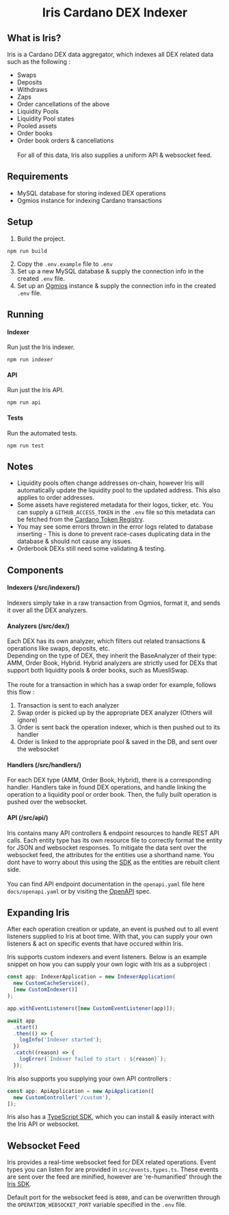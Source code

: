 <div align="center">
    <h1 align="center">Iris Cardano DEX Indexer</h1>
</div>

## What is Iris?

Iris is a Cardano DEX data aggregator, which indexes all DEX related data such as the following :

- Swaps
- Deposits
- Withdraws
- Zaps
- Order cancellations of the above
- Liquidity Pools
- Liquidity Pool states
- Pooled assets
- Order books
- Order book orders & cancellations
  <br>
  <br>
  For all of this data, Iris also supplies a uniform API & websocket feed.

## Requirements

- MySQL database for storing indexed DEX operations
- Ogmios instance for indexing Cardano transactions

## Setup

1. Build the project.

```
npm run build
```

2. Copy the `.env.example` file to `.env`
3. Set up a new MySQL database & supply the connection info in the created `.env` file.
4. Set up an [Ogmios](https://ogmios.dev/) instance & supply the connection info in the created `.env` file.

## Running

#### Indexer

Run just the Iris indexer.

```
npm run indexer
```

#### API

Run just the Iris API.

```
npm run api
```

#### Tests

Run the automated tests.

```
npm run test
```

## Notes

- Liquidity pools often change addresses on-chain, however Iris will automatically update the liquidity pool to the updated address. This also applies to order addresses.
- Some assets have registered metadata for their logos, ticker, etc. You can supply a `GITHUB_ACCESS_TOKEN` in the `.env` file so this metadata can be fetched from the [Cardano Token Registry](https://github.com/cardano-foundation/cardano-token-registry).
- You may see some errors thrown in the error logs related to database inserting - This is done to prevent race-cases duplicating data in the database & should not cause any issues.
- Orderbook DEXs still need some validating & testing.

## Components

#### Indexers (/src/indexers/)

Indexers simply take in a raw transaction from Ogmios, format it, and sends it over all the DEX analyzers.
<br>

#### Analyzers (/src/dex/)

Each DEX has its own analyzer, which filters out related transactions & operations like swaps, deposits, etc.
<br>
Depending on the type of DEX, they inherit the BaseAnalyzer of their type: AMM, Order Book, Hybrid.
Hybrid analyzers are strictly used for DEXs that support both liquidity pools & order books, such as MuesliSwap.
<br>
<br>
The route for a transaction in which has a swap order for example, follows this flow :

1. Transaction is sent to each analyzer
2. Swap order is picked up by the appropriate DEX analyzer (Others will ignore)
3. Order is sent back the operation indexer, which is then pushed out to its handler
4. Order is linked to the appropriate pool & saved in the DB, and sent over the websocket
   <br>

#### Handlers (/src/handlers/)

For each DEX type (AMM, Order Book, Hybrid), there is a corresponding handler. Handlers take in found DEX operations,
and handle linking the operation to a liquidity pool or order book. Then, the fully built operation is pushed over the websocket.

#### API (/src/api/)

Iris contains many API controllers & endpoint resources to handle REST API calls. Each entity type has its own resource file to correctly
format the entity for JSON and websocket responses. To mitigate the data sent over the websocket feed, the attributes for the entities use a shorthand name. You dont have to worry about this using the [SDK](https://github.com/IndigoProtocol/iris-sdk) as the entities are rebuilt client side.
<br>
<br>
You can find API endpoint documentation in the `openapi.yaml` file here `docs/openapi.yaml` or by visiting the [OpenAPI](https://app.swaggerhub.com/apis/zsluder/Iris/1.0.0) spec.

## Expanding Iris

After each operation creation or update, an event is pushed out to all event listeners supplied to Iris at boot time.
With that, you can supply your own listeners & act on specific events that have occured within Iris.

Iris supports custom indexers and event listeners. Below is an example snippet on how you can supply your own logic with Iris as a subproject :

```js
const app: IndexerApplication = new IndexerApplication(
  new CustomCacheService(),
  [new CustomIndexer()]
);

app.withEventListeners([new CustomEventListener(app)]);

await app
  .start()
  .then(() => {
    logInfo('Indexer started');
  })
  .catch((reason) => {
    logError(`Indexer failed to start : ${reason}`);
  });
```

Iris also supports you supplying your own API controllers :

```js
const app: ApiApplication = new ApiApplication([
  new CustomController('/custom'),
]);
```

Iris also has a [TypeScript SDK](https://github.com/IndigoProtocol/iris-sdk), which you can install & easily interact with the Iris API or websocket.

## Websocket Feed

Iris provides a real-time websocket feed for DEX related operations. Event types you can listen for
are provided in `src/events.types.ts`. These events are sent over the feed are minified, however are 're-humanified' through
the [Iris SDK](https://github.com/IndigoProtocol/iris-sdk).

Default port for the websocket feed is `8080`, and can be overwritten through the `OPERATION_WEBSOCKET_PORT` variable
specified in the `.env` file.
